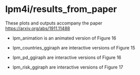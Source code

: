 # lpm4i/results_from_paper
These plots and outputs accompany the paper https://arxiv.org/abs/1911.11488

 - lpm_animation is an animated version of Figure 16
 
 - lpm_countries_ggiraph are interactive versions of Figure 15
 
 - lpm_pd_ggiraph are interactive versions of Figure 16
 
 - lpm_risk_ggiraph are interactive versions of Figure 17
 
 
